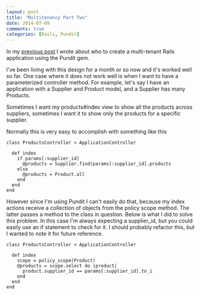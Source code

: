 ```yaml
---
layout: post
title: "Multitenancy Part Two"
date: 2014-07-09
comments: true
categories: [Rails, Pundit]
---
```

In my [previous post](/blog/2014/06/17/rails-multitenancy-with-pundit/) I wrote 
about who to create a multi-tenant Rails application using the Pundit gem.
 
I've been living with this design for a month or so now and it's worked well so
far. One case where it does not work well is when I want to have a 
parameterized controller method. For example, let's say I have an application
with a Supplier and Product model, and a Supplier has many Products. 

Sometimes I want my products#index view to show all the products across
suppliers, sometimes I want it to show only the products for a specific
supplier. 

Normally this is very easy to accomplish with something like this

    class ProductsController < ApplicationController

      def index
        if params[:supplier_id]
          @products = Supplier.find(params[:supplier_id].products
        else
          @products = Product.all
        end
      end
    end

However since I'm using Pundit I can't easily do that, because my index actions
receive a collection of objects from the policy scope method. The latter passes
a method to the class in question. Below is what I did to solve this problem. In
this case I'm always expecting a supplier_id, but you could easily use an if
statement to check for it. 
I should probably refactor this, but I wanted to note it for future reference.

    class ProductsController < ApplicationController

      def index
        scope = policy_scope(Product)
        @products = scope.select do |product|
          product.supplier_id == params[:supplier_id].to_i
        end
      end
    end

